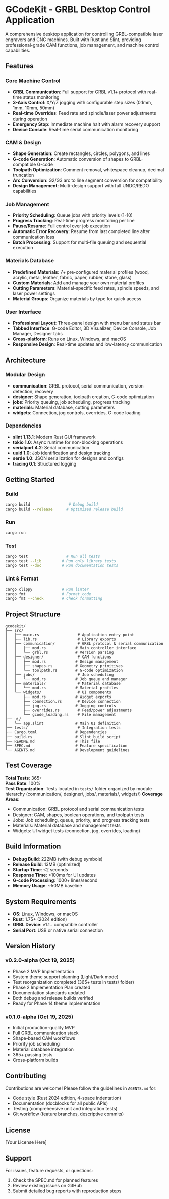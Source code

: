 # GCodeKit - GRBL Desktop Control Application

A comprehensive desktop application for controlling GRBL-compatible laser engravers and CNC machines. Built with Rust and Slint, providing professional-grade CAM functions, job management, and machine control capabilities.

## Features

### Core Machine Control
- **GRBL Communication**: Full support for GRBL v1.1+ protocol with real-time status monitoring
- **3-Axis Control**: X/Y/Z jogging with configurable step sizes (0.1mm, 1mm, 10mm, 50mm)
- **Real-time Overrides**: Feed rate and spindle/laser power adjustments during operation
- **Emergency Stop**: Immediate machine halt with alarm recovery support
- **Device Console**: Real-time serial communication monitoring

### CAM & Design
- **Shape Generation**: Create rectangles, circles, polygons, and lines
- **G-code Generation**: Automatic conversion of shapes to GRBL-compatible G-code
- **Toolpath Optimization**: Comment removal, whitespace cleanup, decimal truncation
- **Arc Conversion**: G2/G3 arc to line segment conversion for compatibility
- **Design Management**: Multi-design support with full UNDO/REDO capabilities

### Job Management
- **Priority Scheduling**: Queue jobs with priority levels (1-10)
- **Progress Tracking**: Real-time progress monitoring per line
- **Pause/Resume**: Full control over job execution
- **Automatic Error Recovery**: Resume from last completed line after communication loss
- **Batch Processing**: Support for multi-file queuing and sequential execution

### Materials Database
- **Predefined Materials**: 7+ pre-configured material profiles (wood, acrylic, metal, leather, fabric, paper, rubber, stone, glass)
- **Custom Materials**: Add and manage your own material profiles
- **Cutting Parameters**: Material-specific feed rates, spindle speeds, and laser power settings
- **Material Groups**: Organize materials by type for quick access

### User Interface
- **Professional Layout**: Three-panel design with menu bar and status bar
- **Tabbed Interface**: G-code Editor, 3D Visualizer, Device Console, Job Manager, Designer tabs
- **Cross-platform**: Runs on Linux, Windows, and macOS
- **Responsive Design**: Real-time updates and low-latency communication

## Architecture

### Modular Design
- **communication**: GRBL protocol, serial communication, version detection, recovery
- **designer**: Shape generation, toolpath creation, G-code optimization
- **jobs**: Priority queuing, job scheduling, progress tracking
- **materials**: Material database, cutting parameters
- **widgets**: Connection, jog controls, overrides, G-code loading

### Dependencies
- **slint 1.13.1**: Modern Rust GUI framework
- **tokio 1.0**: Async runtime for non-blocking operations
- **serialport 4.2**: Serial communication
- **uuid 1.0**: Job identification and design tracking
- **serde 1.0**: JSON serialization for designs and configs
- **tracing 0.1**: Structured logging

## Getting Started

### Build
```bash
cargo build                 # Debug build
cargo build --release      # Optimized release build
```

### Run
```bash
cargo run
```

### Test
```bash
cargo test                 # Run all tests
cargo test --lib         # Run only library tests
cargo test --doc         # Run documentation tests
```

### Lint & Format
```bash
cargo clippy             # Run linter
cargo fmt                # Format code
cargo fmt --check        # Check formatting
```

## Project Structure

```
gcodekit/
├── src/
│   ├── main.rs                 # Application entry point
│   ├── lib.rs                  # Library exports
│   ├── communication/          # GRBL protocol & serial communication
│   │   ├── mod.rs             # Main controller interface
│   │   └── grbl.rs            # Version parsing
│   ├── designer/               # CAM functions
│   │   ├── mod.rs             # Design management
│   │   ├── shapes.rs          # Geometry primitives
│   │   └── toolpath.rs        # G-code optimization
│   ├── jobs/                   # Job scheduling
│   │   └── mod.rs             # Job queue and manager
│   ├── materials/              # Material database
│   │   └── mod.rs             # Material profiles
│   └── widgets/                # UI components
│       ├── mod.rs             # Widget exports
│       ├── connection.rs       # Device connection
│       ├── jog.rs             # Jogging controls
│       ├── overrides.rs        # Feed/power adjustments
│       └── gcode_loading.rs    # File management
├── ui/
│   └── app.slint              # Main UI definition
├── tests/                      # Integration tests
├── Cargo.toml                 # Dependencies
├── build.rs                   # Slint build script
├── README.md                  # This file
├── SPEC.md                    # Feature specification
└── AGENTS.md                  # Development guidelines
```

## Test Coverage

**Total Tests**: 365+  
**Pass Rate**: 100%  
**Test Organization**: Tests located in `tests/` folder organized by module hierarchy (communication/, designer/, jobs/, materials/, widgets/)
**Coverage Areas**:
- Communication: GRBL protocol and serial communication tests
- Designer: CAM, shapes, boolean operations, and toolpath tests
- Jobs: Job scheduling, queue, priority, and progress tracking tests
- Materials: Material database and management tests
- Widgets: UI widget tests (connection, jog, overrides, loading)

## Build Information

- **Debug Build**: 222MB (with debug symbols)
- **Release Build**: 13MB (optimized)
- **Startup Time**: <2 seconds
- **Response Time**: <100ms for UI updates
- **G-code Processing**: 1000+ lines/second
- **Memory Usage**: ~50MB baseline

## System Requirements

- **OS**: Linux, Windows, or macOS
- **Rust**: 1.75+ (2024 edition)
- **GRBL Device**: v1.1+ compatible controller
- **Serial Port**: USB or native serial connection

## Version History

### v0.2.0-alpha (Oct 19, 2025)
- Phase 2 MVP Implementation
- System theme support planning (Light/Dark mode)
- Test reorganization completed (365+ tests in tests/ folder)
- Phase 2 Implementation Plan created
- Documentation standards updated
- Both debug and release builds verified
- Ready for Phase 14 theme implementation

### v0.1.0-alpha (Oct 19, 2025)
- Initial production-quality MVP
- Full GRBL communication stack
- Shape-based CAM workflows
- Priority job scheduling
- Material database integration
- 365+ passing tests
- Cross-platform builds

## Contributing

Contributions are welcome! Please follow the guidelines in `AGENTS.md` for:
- Code style (Rust 2024 edition, 4-space indentation)
- Documentation (docblocks for all public APIs)
- Testing (comprehensive unit and integration tests)
- Git workflow (feature branches, descriptive commits)

## License

[Your License Here]

## Support

For issues, feature requests, or questions:
1. Check the SPEC.md for planned features
2. Review existing issues on GitHub
3. Submit detailed bug reports with reproduction steps

